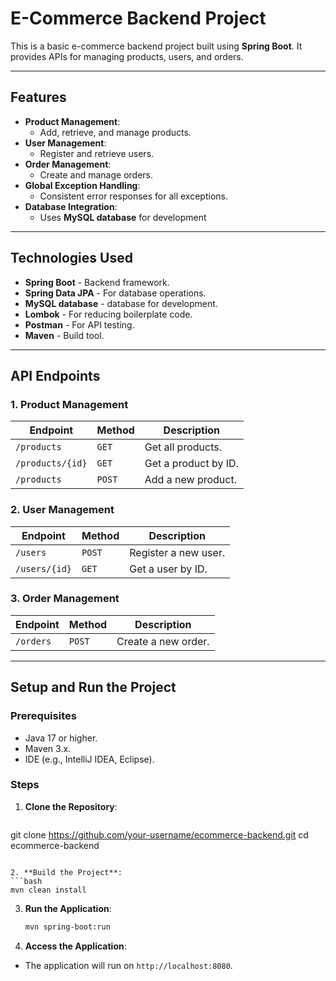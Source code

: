 # **E-Commerce Backend Project**
 
This is a basic e-commerce backend project built using **Spring Boot**. It provides APIs for managing products, users, and orders.
 
---
 
## **Features**
- **Product Management**:
  - Add, retrieve, and manage products.
- **User Management**:
  - Register and retrieve users.
- **Order Management**:
  - Create and manage orders.
- **Global Exception Handling**:
  - Consistent error responses for all exceptions.
- **Database Integration**:
  - Uses **MySQL database** for development
 
---
 
## **Technologies Used**
- **Spring Boot** - Backend framework.
- **Spring Data JPA** - For database operations.
- **MySQL database** - database for development.
- **Lombok** - For reducing boilerplate code.
- **Postman** - For API testing.
- **Maven** - Build tool.
 
---
 
## **API Endpoints**
 
### **1. Product Management**
| **Endpoint**          | **Method** | **Description**                          |
|-----------------------|------------|------------------------------------------|
| `/products`           | `GET`      | Get all products.                        |
| `/products/{id}`      | `GET`      | Get a product by ID.                     |
| `/products`           | `POST`     | Add a new product.                       |
 
### **2. User Management**
| **Endpoint**          | **Method** | **Description**                          |
|-----------------------|------------|------------------------------------------|
| `/users`              | `POST`     | Register a new user.                     |
| `/users/{id}`         | `GET`      | Get a user by ID.                        |
 
### **3. Order Management**
| **Endpoint**          | **Method** | **Description**                          |
|-----------------------|------------|------------------------------------------|
| `/orders`             | `POST`     | Create a new order.                      |
 
---
 
## **Setup and Run the Project**
 
### **Prerequisites**
- Java 17 or higher.
- Maven 3.x.
- IDE (e.g., IntelliJ IDEA, Eclipse).
 
### **Steps**
1. **Clone the Repository**:
   ```bash
git clone https://github.com/your-username/ecommerce-backend.git
   cd ecommerce-backend
   ```
 
2. **Build the Project**:
   ```bash
   mvn clean install
   ```
 
3. **Run the Application**:
   ```bash
   mvn spring-boot:run
   ```
 
4. **Access the Application**:
- The application will run on `http://localhost:8080`.
 
